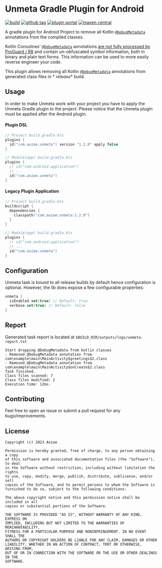 # Unmeta Gradle Plugin for Android

<p>

[![build](https://img.shields.io/github/actions/workflow/status/axzae/unmeta-gradle-plugin/pre-merge.yaml?branch=main)][actions]
[![github tag](https://img.shields.io/github/v/tag/axzae/unmeta-gradle-plugin?label=github)][releases]
[![plugin portal](https://img.shields.io/gradle-plugin-portal/v/com.axzae.unmeta)][pluginportal]
[![maven central](https://img.shields.io/maven-central/v/com.axzae/unmeta)][mavencentral]

</p>

A gradle plugin for Android Project to remove all Kotlin [`@DebugMetadata`][debugmetadata] annotations from the compiled
classes.

Kotlin Coroutines' [`@DebugMetadata`][debugmetadata] annotations [are not fully processed by ProGuard / R8][1] and
contain un-obfuscated symbol information, both in binary and plain text forms. This information can be used to more
easily reverse engineer your code.

This plugin allows removing all Kotlin [`@DebugMetadata`][debugmetadata] annotations from generated class files in *
*release** build.

## Usage

In order to make Unmeta work with your project you have to apply the Unmeta Gradle plugin to the project. Please notice
that the Unmeta plugin must be applied after the Android plugin.

#### Plugin DSL

```kotlin
// Project build.gradle.kts
plugins {
  id("com.axzae.unmeta") version "1.2.0" apply false
}

// Module(app) build.gradle.kts
plugins {
  // id("com.android.application")
  // ...
  id("com.axzae.unmeta")
}

```

#### Legacy Plugin Application

```kotlin
// Project build.gradle.kts
buildscript {
  dependencies {
    classpath("com.axzae:unmeta:1.2.0")
  }
}

// Module(app) build.gradle.kts
plugins {
  // id("com.android.application")
  // ...
  id("com.axzae.unmeta")
}
```

## Configuration

Unmeta task is bound to all release builds by default hence configuration is optional.
However, the lib does expose a few configurable properties:

```kotlin
unmeta {
  isEnabled.set(true) // Default: true
  verbose.set(true) // Default: false
}
```

## Report

Generated task report is located at `$BUILD_DIR/outputs/logs/unmeta-report.txt`

```
Start dropping @DebugMetadata from kotlin classes
- Removed @DebugMetadata annotation from com\example\main\MainActivity$greetings$2.class
- Removed @DebugMetadata annotation from com\example\main\MainActivity$onCreate$2.class
Task finished.
Class files scanned: 7
Class files modified: 2
Execution time: 12ms.
```

## Contributing

Feel free to open an issue or submit a pull request for any bugs/improvements.

## License

    Copyright (c) 2023 Axzae

    Permission is hereby granted, free of charge, to any person obtaining a copy
    of this software and associated documentation files (the "Software"), to deal
    in the Software without restriction, including without limitation the rights
    to use, copy, modify, merge, publish, distribute, sublicense, and/or sell
    copies of the Software, and to permit persons to whom the Software is
    furnished to do so, subject to the following conditions:

    The above copyright notice and this permission notice shall be included in all
    copies or substantial portions of the Software.

    THE SOFTWARE IS PROVIDED "AS IS", WITHOUT WARRANTY OF ANY KIND, EXPRESS OR
    IMPLIED, INCLUDING BUT NOT LIMITED TO THE WARRANTIES OF MERCHANTABILITY,
    FITNESS FOR A PARTICULAR PURPOSE AND NONINFRINGEMENT. IN NO EVENT SHALL THE
    AUTHORS OR COPYRIGHT HOLDERS BE LIABLE FOR ANY CLAIM, DAMAGES OR OTHER
    LIABILITY, WHETHER IN AN ACTION OF CONTRACT, TORT OR OTHERWISE, ARISING FROM,
    OUT OF OR IN CONNECTION WITH THE SOFTWARE OR THE USE OR OTHER DEALINGS IN THE
    SOFTWARE.

[1]: https://github.com/Kotlin/kotlinx.coroutines/issues/2267#issuecomment-698826645
[debugmetadata]: https://github.com/JetBrains/kotlin/blob/master/libraries/stdlib/jvm/src/kotlin/coroutines/jvm/internal/DebugMetadata.kt
[pluginportal]: https://plugins.gradle.org/plugin/com.axzae.unmeta
[mavencentral]: https://central.sonatype.com/artifact/com.axzae/unmeta
[actions]: https://github.com/axzae/unmeta-gradle-plugin/actions
[releases]: https://github.com/axzae/unmeta-gradle-plugin/releases
